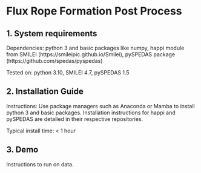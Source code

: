 # Flux Rope Formation Post Process

## 1. System requirements
<p>Dependencies: python 3 and basic packages like numpy, happi module from SMILEI (https://smileipic.github.io/Smilei), pySPEDAS package (https://github.com/spedas/pyspedas)</p>
<p>Tested on: python 3.10, SMILEI 4.7, pySPEDAS 1.5</p>

## 2. Installation Guide
<p> Instructions: Use package managers such as Anaconda or Mamba to install python 3 and basic packages. Installation instructions for happi and pySPEDAS are detailed in their respective repositories. </p>
<p> Typical install time: < 1 hour </p>

## 3. Demo
<p> Instructions to run on data. </p>
